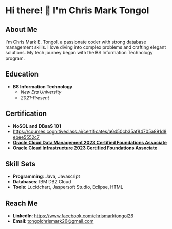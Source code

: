 # Hi there! 👋 I'm Chris Mark Tongol

## About Me
I'm Chris Mark E. Tongol, a passionate coder with strong database management skills. I love diving into complex problems and crafting elegant solutions. My tech journey began with the BS Information Technology program.

## Education
- **BS Information Technology**
  - *New Era University*
  - *2021-Present*

## Certification
- **NoSQL and DBaaS 101**
- https://courses.cognitiveclass.ai/certificates/a6450cb35af84705a891d8ebee5552c7
- [**Oracle Cloud Data Management 2023 Certified Foundations Associate**](https://catalog-education.oracle.com/pls/certview/sharebadge?id=D3010348734577BF56178CD0D2585C61602A7CF251AFCCB39DE1F2DAE150D210&fbclid=IwAR099MvCSbe87bR-xa-LDrqJMNV4j741EE10cGzCmY5RGP6K4-L-Ro8me0E)
- [**Oracle Cloud Infrastructure 2023 Certified Foundations Associate**](https://catalog-education.oracle.com/pls/certview/sharebadge?id=E1E651B369FA372DC73770798522705F78D39318E3CC7680F2AD93D0C1475EC6&fbclid=IwAR3HeAA3VfmSxSU6GW2pYqZ15bJV_hc2dTKQsxjgI36aHJbYU52UMzeMVxo)

## Skill Sets
- **Programming**: Java, Javascript
- **Databases**: IBM DB2 Cloud
- **Tools**: Lucidchart, Jaspersoft Studio, Eclipse, HTML

## Reach Me
- **LinkedIn**: https://www.facebook.com/chrismarktongol26
- **Email**: tongolchrismark26@gmail.com

[certification_link1]: #  (https://courses.cognitiveclass.ai/certificates/a6450cb35af84705a891d8ebee5552c7)
[certification_link2]: #  (https://catalog-education.oracle.com/pls/certview/sharebadge?id=E1E651B369FA372DC73770798522705F78D39318E3CC7680F2AD93D0C1475EC6&fbclid=IwAR3HeAA3VfmSxSU6GW2pYqZ15bJV_hc2dTKQsxjgI36aHJbYU52UMzeMVxo)
[linkedin_profile_link]: #  (https://www.facebook.com/chrismarktongol26)

